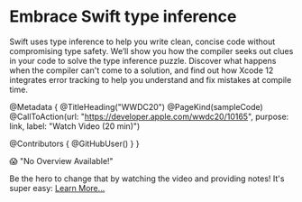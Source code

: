 # Embrace Swift type inference

Swift uses type inference to help you write clean, concise code without compromising type safety. We’ll show you how the compiler seeks out clues in your code to solve the type inference puzzle. Discover what happens when the compiler can't come to a solution, and find out how Xcode 12 integrates error tracking to help you understand and fix mistakes at compile time.

@Metadata {
   @TitleHeading("WWDC20")
   @PageKind(sampleCode)
   @CallToAction(url: "https://developer.apple.com/wwdc20/10165", purpose: link, label: "Watch Video (20 min)")

   @Contributors {
      @GitHubUser(<replace this with your GitHub handle>)
   }
}

😱 "No Overview Available!"

Be the hero to change that by watching the video and providing notes! It's super easy:
 [Learn More…](https://wwdcnotes.github.io/WWDCNotes/documentation/wwdcnotes/contributing)
